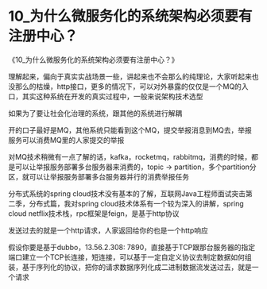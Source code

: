 # 10_为什么微服务化的系统架构必须要有注册中心？

《10_为什么微服务化的系统架构必须要有注册中心？》

理解起来，偏向于真实实战场景一些，讲起来也不会那么的纯理论，大家听起来也没那么的枯燥，http接口，更多的情况下，可以对外暴露的仅仅是一个MQ的入口，其实这种系统在开发的真实过程中，一般来说架构技术选型

如果为了要让社会化治理的系统，跟其他的系统进行解耦

开的口子最好是MQ，其他系统只能看到这个MQ，提交举报消息到MQ去，举报服务可以消费MQ里的人家提交的举报

对MQ技术稍微有一点了解的话，kafka，rocketmq，rabbitmq，消费的时候，都是可以让举报服务部署多台服务器来消费的，topic -> partition，多个partition分区，就可以让举报服务部署多台服务器并行的消费举报任务

分布式系统的spring cloud技术没有基本的了解，互联网Java工程师面试突击第二季，分布式篇，我对spring cloud技术体系有一个较为深入的讲解，spring cloud netflix技术栈，rpc框架是feign，是基于http协议

发送过去的就是一个http请求，人家返回给你的也是一个http响应

假设你要是基于dubbo，13.56.2.308: 7890，直接基于TCP跟那台服务器的指定端口建立一个TCP长连接，短连接，可以基于一定自定义协议去制定数据如何组装，基于序列化的协议，把你的请求数据序列化成二进制数据流发送过去，就是一个请求

